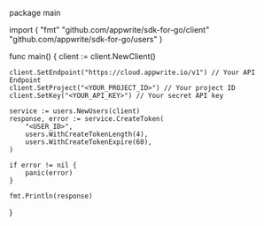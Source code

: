 package main

import (
    "fmt"
    "github.com/appwrite/sdk-for-go/client"
    "github.com/appwrite/sdk-for-go/users"
)

func main() {
    client := client.NewClient()

    client.SetEndpoint("https://cloud.appwrite.io/v1") // Your API Endpoint
    client.SetProject("<YOUR_PROJECT_ID>") // Your project ID
    client.SetKey("<YOUR_API_KEY>") // Your secret API key

    service := users.NewUsers(client)
    response, error := service.CreateToken(
        "<USER_ID>",
        users.WithCreateTokenLength(4),
        users.WithCreateTokenExpire(60),
    )

    if error != nil {
        panic(error)
    }

    fmt.Println(response)
}

